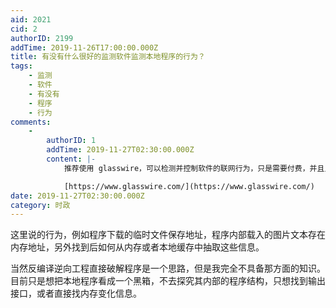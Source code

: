 ```yaml
---
aid: 2021
cid: 2
authorID: 2199
addTime: 2019-11-26T17:00:00.000Z
title: 有没有什么很好的监测软件监测本地程序的行为？
tags:
    - 监测
    - 软件
    - 有没有
    - 程序
    - 行为
comments:
    -
        authorID: 1
        addTime: 2019-11-27T02:30:00.000Z
        content: |-
            推荐使用 glasswire，可以检测并控制软件的联网行为，只是需要付费，并且只支持windows。

            [https://www.glasswire.com/](https://www.glasswire.com/)
date: 2019-11-27T02:30:00.000Z
category: 时政
---
```


这里说的行为，例如程序下载的临时文件保存地址，程序内部载入的图片文本存在内存地址，另外找到后如何从内存或者本地缓存中抽取这些信息。

当然反编译逆向工程直接破解程序是一个思路，但是我完全不具备那方面的知识。目前只是想把本地程序看成一个黑箱，不去探究其内部的程序结构，只想找到输出接口，或者直接找内存变化信息。
